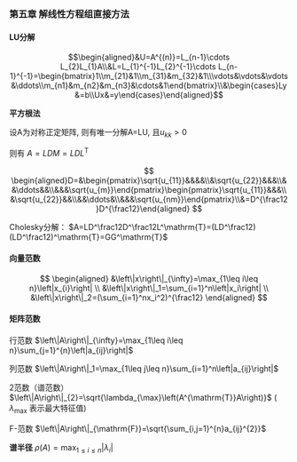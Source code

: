 ### **第五章 解线性方程组直接方法**

#### LU分解

$$\begin{aligned}&U=A^{(n)}=L_{n-1}\cdots L_{2}L_{1}A\\&L=L_{1}^{-1}L_{2}^{-1}\cdots L_{n-1}^{-1}=\begin{bmatrix}1\\m_{21}&1\\m_{31}&m_{32}&1\\\vdots&\vdots&\vdots&\ddots\\m_{n1}&m_{n2}&m_{n3}&\cdots&1\end{bmatrix}\\&\begin{cases}Ly&=b\\Ux&=y\end{cases}\end{aligned}$$

**平方根法**

设A为对称正定矩阵, 则有唯一分解A=LU, 且$u_{kk}>0$

则有 $A{=}LDM{=}LDL^\mathrm{T}$

$$
\begin{aligned}D=&\begin{pmatrix}\sqrt{u_{11}}&&&&\\&\sqrt{u_{22}}&&&\\&&\ddots&&\\&&&\sqrt{u_{m}}\end{pmatrix}\begin{pmatrix}\sqrt{u_{11}}&&&\\&\sqrt{u_{22}}&&\\&&\ddots&\\&&&\sqrt{u_{nm}}\end{pmatrix}\\&=D^{\frac12}D^{\frac12}\end{aligned}
$$

Cholesky分解： $A=LD^\frac12D^\frac12L^\mathrm{T}=(LD^\frac12)(LD^\frac12)^\mathrm{T}=GG^\mathrm{T}$


#### 向量范数

$$
\begin{aligned}
&\left\|x\right\|_{\infty}=\max_{1\leq i\leq n}\left|x_{i}\right| \\
&\left\|x\right\|_1=\sum_{i=1}^n\left|x_i\right| \\
&\left\|x\right\|_2=(\sum_{i=1}^nx_i^2)^{\frac12} 
\end{aligned}
$$

#### 矩阵范数
行范数 $\left\|A\right\|_{\infty}=\max_{1\leq i\leq n}\sum_{j=1}^{n}\left|a_{ij}\right|$

列范数 $\left\|A\right\|_1=\max_{1\leq j\leq n}\sum_{i=1}^n\left|a_{ij}\right|$

2范数（谱范数） $\left\|A\right\|_{2}=\sqrt{\lambda_{\max}\left(A^{\mathrm{T}}A\right)}$  ( $\lambda_{\max}$ 表示最大特征值)

F-范数 $\left\|A\right\|_{\mathrm{F}}=\sqrt{\sum_{i,j=1}^{n}a_{ij}^{2}}$

**谱半径**  $\rho(A)=\max_{1\leq i\leq n}\left|\lambda_i\right|$